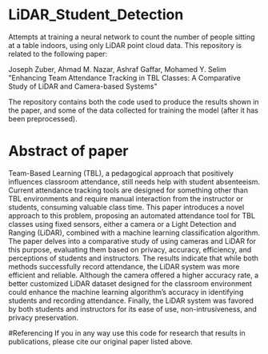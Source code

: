 # LiDAR_Student_Detection
Attempts at training a neural network to count the number of people sitting at a table indoors, using only LiDAR point cloud data. This repository is related to the following paper:

Joseph Zuber, Ahmad M. Nazar, Ashraf Gaffar, Mohamed Y. Selim "Enhancing Team Attendance Tracking in TBL Classes: A Comparative Study of LiDAR and Camera-based Systems"

The repository contains both the code used to produce the results shown in the paper, and some of the data collected for training the model (after it has been preprocessed).

# Abstract of paper
Team-Based Learning (TBL), a pedagogical approach that positively influences classroom attendance, still needs help with student absenteeism. Current attendance tracking tools are designed for something other than TBL environments and require manual interaction from the instructor or students, consuming valuable class time. This paper introduces a novel approach to this problem, proposing an automated attendance tool for TBL classes using fixed sensors, either a camera or a Light Detection and Ranging (LiDAR), combined with a machine learning classification algorithm. The paper delves into a comparative study of using cameras and LiDAR for this purpose, evaluating them based on privacy, accuracy, efficiency, and perceptions of students and instructors. The results indicate that while both methods successfully record attendance, the LiDAR system was more efficient and reliable. Although the camera offered a higher accuracy rate, a better customized LiDAR dataset designed for the classroom environment could enhance the machine learning algorithm’s accuracy in identifying students and recording attendance. Finally, the LiDAR system was favored by both students and instructors for its ease of use, non-intrusiveness, and privacy preservation.

#Referencing
If you in any way use this code for research that results in publications, please cite our original paper listed above.

